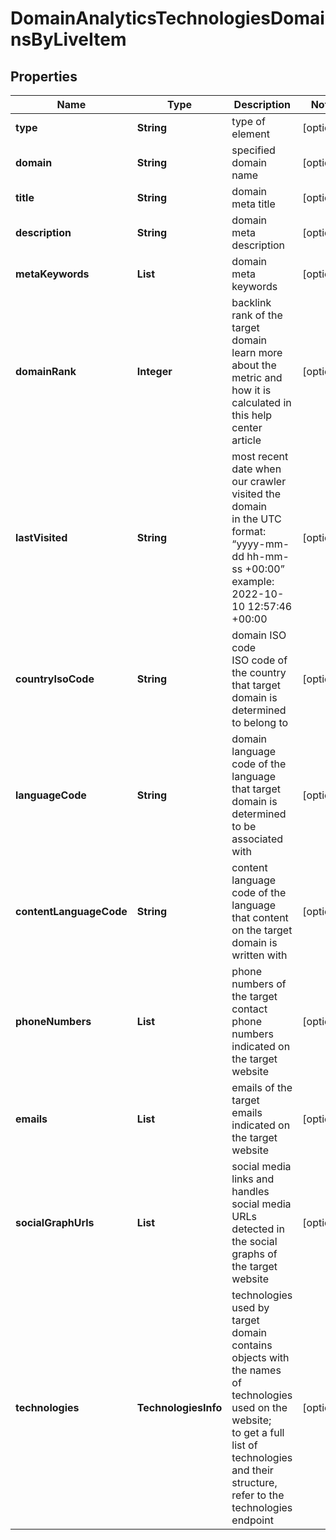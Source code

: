 # DomainAnalyticsTechnologiesDomainsByLiveItem


## Properties

| Name | Type | Description | Notes |
|------------ | ------------- | ------------- | -------------|
**type** | **String** | type of element |[optional]|
**domain** | **String** | specified domain name |[optional]|
**title** | **String** | domain meta title |[optional]|
**description** | **String** | domain meta description |[optional]|
**metaKeywords** | **List<String>** | domain meta keywords |[optional]|
**domainRank** | **Integer** | backlink rank of the target domain<br>learn more about the metric and how it is calculated in this help center article |[optional]|
**lastVisited** | **String** | most recent date when our crawler visited the domain<br>in the UTC format: “yyyy-mm-dd hh-mm-ss +00:00”<br>example:<br>2022-10-10 12:57:46 +00:00 |[optional]|
**countryIsoCode** | **String** | domain ISO code<br>ISO code of the country that target domain is determined to belong to |[optional]|
**languageCode** | **String** | domain language<br>code of the language that target domain is determined to be associated with |[optional]|
**contentLanguageCode** | **String** | content language<br>code of the language that content on the target domain is written with |[optional]|
**phoneNumbers** | **List<String>** | phone numbers of the target<br>contact phone numbers indicated on the target website |[optional]|
**emails** | **List<String>** | emails of the target<br>emails indicated on the target website |[optional]|
**socialGraphUrls** | **List<String>** | social media links and handles<br>social media URLs detected in the social graphs of the target website |[optional]|
**technologies** | **TechnologiesInfo** | technologies used by target domain<br>contains objects with the names of technologies used on the website;<br>to get a full list of technologies and their structure, refer to the technologies endpoint |[optional]|